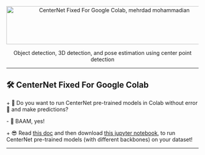 <p align="center">
  <img src="https://raw.githubusercontent.com/mehrdad-dev/CenterNet-Fixed-For-Colab/main/images/centernet-in-colab.png" alt="CenterNet Fixed For Google Colab, mehrdad mohammadian" style="width:550px;height:100px;"/>
</p>
<div align=center> Object detection, 3D detection, and pose estimation using center point detection </div>
 
-------- 
 
## 🛠 CenterNet Fixed For Google Colab 
  
\+ 🤔  Do you want to run CenterNet pre-trained models in Colab without error 🐞 and make predictions?

\- 🤯 BAAM, yes!

\+ 😎 Read [this doc](https://mehrdad-dev.ir/CenterNet-Fixed-For-Colab/) and then download [this jupyter notebook](), to run CenterNet pre-trained models (with different backbones) on your dataset!
 
-------- 



 
